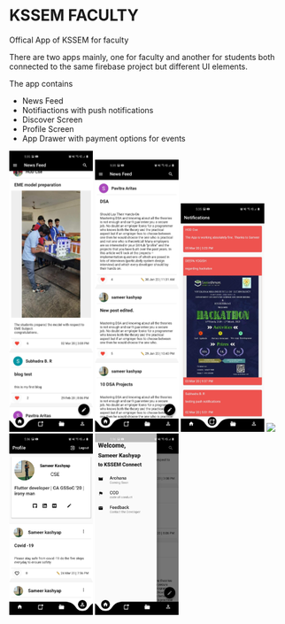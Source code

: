 # KSSEM FACULTY 

Offical App of KSSEM for faculty 

There are two apps mainly, one for faculty and another for students both connected to the same firebase project but different UI elements.

The app contains
* News Feed
* Notifiactions with push notifications
* Discover Screen
* Profile Screen
* App Drawer with payment options for events 


<img src="/screenshots/Screenshot_20200410-173500.jpg" width="30%"></img> <img src="/screenshots/Screenshot_20200410-173528.jpg" width="30%"></img> <img src="/screenshots/Screenshot_20200410-173545.jpg" width="30%"></img> <img src="/screenshpts/Screenshot_20200410-173600.jpg" width="30%"></img> <img src="/screenshots/Screenshot_20200410-173609.jpg" width="30%"></img> <img src="/screenshots/Screenshot_20200410-173616.jpg" width="30%"></img> 
